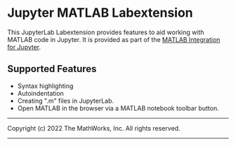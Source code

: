 # Jupyter MATLAB Labextension

This JupyterLab Labextension provides features to aid working
with MATLAB code in Jupyter. It is provided as
part of the [MATLAB Integration for Jupyter](../../README.md).

## Supported Features
* Syntax highlighting
* Autoindentation
* Creating ".m" files in JupyterLab. 
* Open MATLAB in the browser via a MATLAB notebook toolbar button.

----

Copyright (c) 2022 The MathWorks, Inc. All rights reserved.

----
